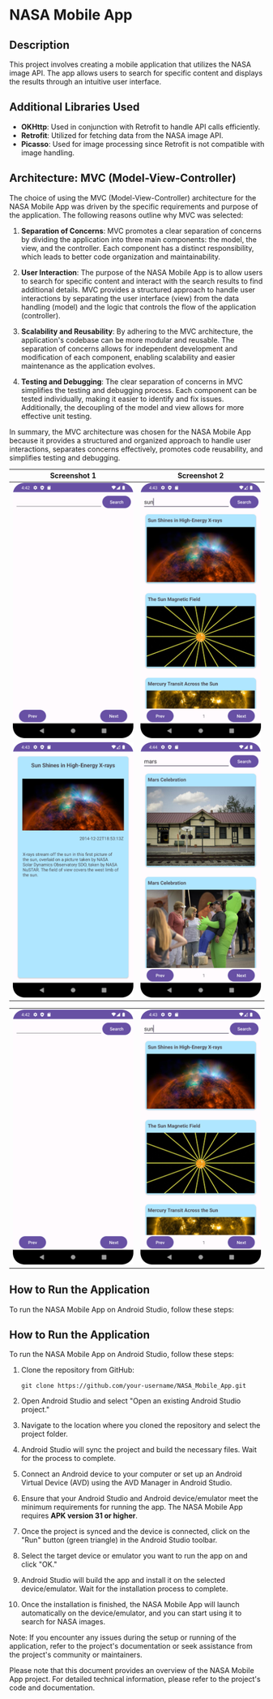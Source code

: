 # NASA Mobile App

## Description
This project involves creating a mobile application that utilizes the NASA image API. The app allows users to search for specific content and displays the results through an intuitive user interface.

## Additional Libraries Used
- **OKHttp**: Used in conjunction with Retrofit to handle API calls efficiently.
- **Retrofit**: Utilized for fetching data from the NASA image API.
- **Picasso**: Used for image processing since Retrofit is not compatible with image handling.

## Architecture: MVC (Model-View-Controller)

The choice of using the MVC (Model-View-Controller) architecture for the NASA Mobile App was driven by the specific requirements and purpose of the application. The following reasons outline why MVC was selected:

1. **Separation of Concerns**: MVC promotes a clear separation of concerns by dividing the application into three main components: the model, the view, and the controller. Each component has a distinct responsibility, which leads to better code organization and maintainability.

2. **User Interaction**: The purpose of the NASA Mobile App is to allow users to search for specific content and interact with the search results to find additional details. MVC provides a structured approach to handle user interactions by separating the user interface (view) from the data handling (model) and the logic that controls the flow of the application (controller).

3. **Scalability and Reusability**: By adhering to the MVC architecture, the application's codebase can be more modular and reusable. The separation of concerns allows for independent development and modification of each component, enabling scalability and easier maintenance as the application evolves.

4. **Testing and Debugging**: The clear separation of concerns in MVC simplifies the testing and debugging process. Each component can be tested individually, making it easier to identify and fix issues. Additionally, the decoupling of the model and view allows for more effective unit testing.

In summary, the MVC architecture was chosen for the NASA Mobile App because it provides a structured and organized approach to handle user interactions, separates concerns effectively, promotes code reusability, and simplifies testing and debugging.

| Screenshot 1 | Screenshot 2 |
|--------------|--------------|
| ![Screenshot 1](screenshots/Screenshot_20230609_044306.png) | ![Screenshot 2](screenshots/Screenshot_20230609_044339.png) | 
| ![Screenshot 3](screenshots/Screenshot_20230609_044353.png) | ![Screenshot 4](screenshots/Screenshot_20230609_044412.png) |

<table>
  <tr>
    <td>
      <img src="screenshots/Screenshot_20230609_044306.png" alt="Screenshot 1" width="400px">
    </td>
    <td>
      <img src="screenshots/Screenshot_20230609_044339.png" alt="Screenshot 2" width="400px">
    </td>
  </tr>
</table>

## How to Run the Application
To run the NASA Mobile App on Android Studio, follow these steps:

## How to Run the Application
To run the NASA Mobile App on Android Studio, follow these steps:

1. Clone the repository from GitHub:
   ```
   git clone https://github.com/your-username/NASA_Mobile_App.git
   ```

2. Open Android Studio and select "Open an existing Android Studio project."

3. Navigate to the location where you cloned the repository and select the project folder.

4. Android Studio will sync the project and build the necessary files. Wait for the process to complete.

5. Connect an Android device to your computer or set up an Android Virtual Device (AVD) using the AVD Manager in Android Studio.

6. Ensure that your Android Studio and Android device/emulator meet the minimum requirements for running the app. The NASA Mobile App requires **APK version 31 or higher**.

7. Once the project is synced and the device is connected, click on the "Run" button (green triangle) in the Android Studio toolbar.

8. Select the target device or emulator you want to run the app on and click "OK."

9. Android Studio will build the app and install it on the selected device/emulator. Wait for the installation process to complete.

10. Once the installation is finished, the NASA Mobile App will launch automatically on the device/emulator, and you can start using it to search for NASA images.

Note: If you encounter any issues during the setup or running of the application, refer to the project's documentation or seek assistance from the project's community or maintainers.

Please note that this document provides an overview of the NASA Mobile App project. For detailed technical information, please refer to the project's code and documentation.
